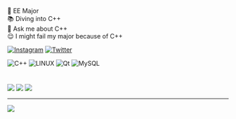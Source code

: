 🔋 EE Major<br>:books: Diving into C++<br>💬 Ask me about C++<br>:relieved: I might fail my major because of C++


[![Instagram](https://img.shields.io/badge/Instagram-%23E4405F.svg?logo=Instagram&logoColor=white)](https://instagram.com/theintjengineer) [![Twitter](https://img.shields.io/badge/Twitter-%231DA1F2.svg?logo=Twitter&logoColor=white)](https://twitter.com/theintjengineer) 

![C++](https://img.shields.io/badge/C%2B%2B-20%7C23-blue) ![LINUX](https://img.shields.io/badge/Linux-FCC624?style=plastic&logo=linux&logoColor=black) ![Qt](https://img.shields.io/badge/Qt-%23217346.svg?style=plastic&logo=Qt&logoColor=white) ![MySQL](https://img.shields.io/badge/mysql-%2300f.svg?style=plastic&logo=mysql&logoColor=white)
#  
![](https://github-readme-stats.vercel.app/api?username=kelarov&theme=dark&hide_border=false&include_all_commits=false&count_private=false)
![](https://github-readme-streak-stats.herokuapp.com/?user=kelarov&theme=dark&hide_border=false)
![](https://github-readme-stats.vercel.app/api/top-langs/?username=kelarov&theme=dark&hide_border=false&include_all_commits=false&count_private=false&layout=compact)

---
[![](https://visitcount.itsvg.in/api?id=kelarov&icon=5&color=9)](https://visitcount.itsvg.in)

<!-- Proudly created with GPRM ( https://gprm.itsvg.in ) -->

